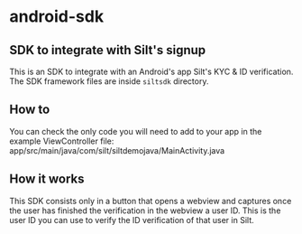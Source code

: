 # android-sdk

## SDK to integrate with Silt's signup
This is an SDK to integrate with an Android's app Silt's KYC & ID verification.
The SDK framework files are inside `siltsdk` directory.

## How to
You can check the only code you will need to add to your app in the example ViewController file:
app/src/main/java/com/silt/siltdemojava/MainActivity.java

## How it works
This SDK consists only in a button that opens a webview and captures once the user has finished the verification in the webview a user ID.
This is the user ID you can use to verify the ID verification of that user in Silt.
